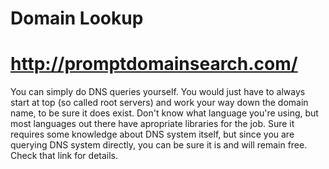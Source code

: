 # Domain Lookup
# http://promptdomainsearch.com/
You can simply do DNS queries yourself. You would just have to always start at top (so called root servers) and work your way down the domain name, to be sure it does exist. Don't know what language you're using, but most languages out there have apropriate libraries for the job. Sure it requires some knowledge about DNS system itself, but since you are querying DNS system directly, you can be sure it is and will remain free.
Check that link for details.
